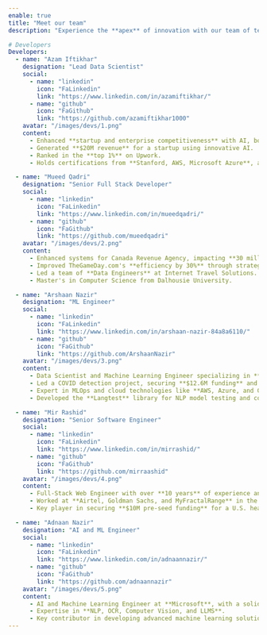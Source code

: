 ```yaml
---
enable: true
title: "Meet our team"
description: "Experience the **apex** of innovation with our team of tech experts."

# Developers
Developers:
  - name: "Azam Iftikhar"
    designation: "Lead Data Scientist"
    social:
      - name: "linkedin"
        icon: "FaLinkedin"
        link: "https://www.linkedin.com/in/azamiftikhar/"
      - name: "github"
        icon: "FaGithub"
        link: "https://github.com/azamiftikhar1000"
    avatar: "/images/devs/1.png"
    content:
      - Enhanced **startup and enterprise competitiveness** with AI, boosting revenue.
      - Generated **$20M revenue** for a startup using innovative AI.
      - Ranked in the **top 1%** on Upwork.
      - Holds certifications from **Stanford, AWS, Microsoft Azure**, and a Master's in IT.

  - name: "Mueed Qadri"
    designation: "Senior Full Stack Developer"
    social:
      - name: "linkedin"
        icon: "FaLinkedin"
        link: "https://www.linkedin.com/in/mueedqadri/"
      - name: "github"
        icon: "FaGithub"
        link: "https://github.com/mueedqadri"
    avatar: "/images/devs/2.png"
    content:
      - Enhanced systems for Canada Revenue Agency, impacting **30 million taxpayers**.
      - Improved TheGameDay.com's **efficiency by 30%** through strategic tech migration.
      - Led a team of **Data Engineers** at Internet Travel Solutions.
      - Master's in Computer Science from Dalhousie University.

  - name: "Arshaan Nazir"
    designation: "ML Engineer"
    social:
      - name: "linkedin"
        icon: "FaLinkedin"
        link: "https://www.linkedin.com/in/arshaan-nazir-84a8a6110/"
      - name: "github"
        icon: "FaGithub"
        link: "https://github.com/ArshaanNazir"
    avatar: "/images/devs/3.png"
    content:
      - Data Scientist and Machine Learning Engineer specializing in **Computer Vision and NLP**.
      - Led a COVID detection project, securing **$12.6M funding** and an **S&P 500 acquisition**.
      - Expert in MLOps and cloud technologies like **AWS, Azure, and GCP**.
      - Developed the **Langtest** library for NLP model testing and contributed to multiple ML and deep learning projects.

  - name: "Mir Rashid"
    designation: "Senior Software Engineer"
    social:
      - name: "linkedin"
        icon: "FaLinkedin"
        link: "https://www.linkedin.com/in/mirrashid/"
      - name: "github"
        icon: "FaGithub"
        link: "https://github.com/mirraashid"
    avatar: "/images/devs/4.png"
    content:
      - Full-Stack Web Engineer with over **10 years** of experience and **85 large-scale** projects completed.
      - Worked at **Airtel, Goldman Sachs, and MyFractalRange** in the past 6 years.
      - Key player in securing **$10M pre-seed funding** for a U.S. health-tech startup, showcasing expertise in complex, high-stakes project management.

  - name: "Adnaan Nazir"
    designation: "AI and ML Engineer"
    social:
      - name: "linkedin"
        icon: "FaLinkedin"
        link: "https://www.linkedin.com/in/adnaannazir/"
      - name: "github"
        icon: "FaGithub"
        link: "https://github.com/adnaannazir"
    avatar: "/images/devs/5.png"
    content:
      - AI and Machine Learning Engineer at **Microsoft**, with a solid academic background from **IIT**.
      - Expertise in **NLP, OCR, Computer Vision, and LLMS**.
      - Key contributor in developing advanced machine learning solutions for **Microsoft**, recognized as a **top AI innovator**.
---
```

